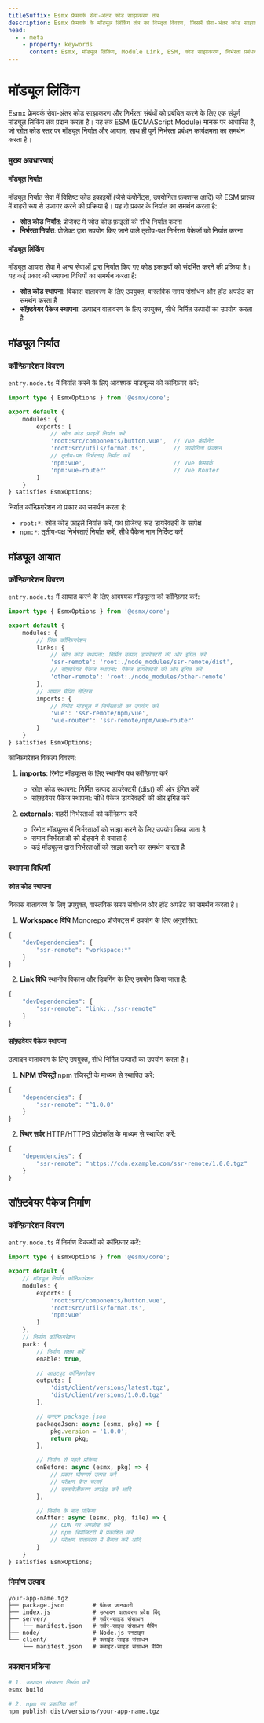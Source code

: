 ```yaml
---
titleSuffix: Esmx फ्रेमवर्क सेवा-अंतर कोड साझाकरण तंत्र
description: Esmx फ्रेमवर्क के मॉड्यूल लिंकिंग तंत्र का विस्तृत विवरण, जिसमें सेवा-अंतर कोड साझाकरण, निर्भरता प्रबंधन और ESM मानक कार्यान्वयन शामिल है, जो डेवलपर्स को कुशल माइक्रो-फ्रंटएंड एप्लिकेशन बनाने में मदद करता है।
head:
  - - meta
    - property: keywords
      content: Esmx, मॉड्यूल लिंकिंग, Module Link, ESM, कोड साझाकरण, निर्भरता प्रबंधन, माइक्रो-फ्रंटएंड
---
```


# मॉड्यूल लिंकिंग

Esmx फ्रेमवर्क सेवा-अंतर कोड साझाकरण और निर्भरता संबंधों को प्रबंधित करने के लिए एक संपूर्ण मॉड्यूल लिंकिंग तंत्र प्रदान करता है। यह तंत्र ESM (ECMAScript Module) मानक पर आधारित है, जो स्रोत कोड स्तर पर मॉड्यूल निर्यात और आयात, साथ ही पूर्ण निर्भरता प्रबंधन कार्यक्षमता का समर्थन करता है।

### मुख्य अवधारणाएं

#### मॉड्यूल निर्यात
मॉड्यूल निर्यात सेवा में विशिष्ट कोड इकाइयों (जैसे कंपोनेंट्स, उपयोगिता फ़ंक्शन्स आदि) को ESM प्रारूप में बाहरी रूप से उजागर करने की प्रक्रिया है। यह दो प्रकार के निर्यात का समर्थन करता है:
- **स्रोत कोड निर्यात**: प्रोजेक्ट में स्रोत कोड फ़ाइलों को सीधे निर्यात करना
- **निर्भरता निर्यात**: प्रोजेक्ट द्वारा उपयोग किए जाने वाले तृतीय-पक्ष निर्भरता पैकेजों को निर्यात करना

#### मॉड्यूल लिंकिंग
मॉड्यूल आयात सेवा में अन्य सेवाओं द्वारा निर्यात किए गए कोड इकाइयों को संदर्भित करने की प्रक्रिया है। यह कई प्रकार की स्थापना विधियों का समर्थन करता है:
- **स्रोत कोड स्थापना**: विकास वातावरण के लिए उपयुक्त, वास्तविक समय संशोधन और हॉट अपडेट का समर्थन करता है
- **सॉफ़्टवेयर पैकेज स्थापना**: उत्पादन वातावरण के लिए उपयुक्त, सीधे निर्मित उत्पादों का उपयोग करता है

## मॉड्यूल निर्यात

### कॉन्फ़िगरेशन विवरण

`entry.node.ts` में निर्यात करने के लिए आवश्यक मॉड्यूल्स को कॉन्फ़िगर करें:

```ts title="src/entry.node.ts"
import type { EsmxOptions } from '@esmx/core';

export default {
    modules: {
        exports: [
            // स्रोत कोड फ़ाइलें निर्यात करें
            'root:src/components/button.vue',  // Vue कंपोनेंट
            'root:src/utils/format.ts',        // उपयोगिता फ़ंक्शन
            // तृतीय-पक्ष निर्भरताएं निर्यात करें
            'npm:vue',                         // Vue फ्रेमवर्क
            'npm:vue-router'                   // Vue Router
        ]
    }
} satisfies EsmxOptions;
```

निर्यात कॉन्फ़िगरेशन दो प्रकार का समर्थन करता है:
- `root:*`: स्रोत कोड फ़ाइलें निर्यात करें, पथ प्रोजेक्ट रूट डायरेक्टरी के सापेक्ष
- `npm:*`: तृतीय-पक्ष निर्भरताएं निर्यात करें, सीधे पैकेज नाम निर्दिष्ट करें

## मॉड्यूल आयात

### कॉन्फ़िगरेशन विवरण

`entry.node.ts` में आयात करने के लिए आवश्यक मॉड्यूल्स को कॉन्फ़िगर करें:

```ts title="src/entry.node.ts"
import type { EsmxOptions } from '@esmx/core';

export default {
    modules: {
        // लिंक कॉन्फ़िगरेशन
        links: {
            // स्रोत कोड स्थापना: निर्मित उत्पाद डायरेक्टरी की ओर इंगित करें
            'ssr-remote': 'root:./node_modules/ssr-remote/dist',
            // सॉफ़्टवेयर पैकेज स्थापना: पैकेज डायरेक्टरी की ओर इंगित करें
            'other-remote': 'root:./node_modules/other-remote'
        },
        // आयात मैपिंग सेटिंग्स
        imports: {
            // रिमोट मॉड्यूल में निर्भरताओं का उपयोग करें
            'vue': 'ssr-remote/npm/vue',
            'vue-router': 'ssr-remote/npm/vue-router'
        }
    }
} satisfies EsmxOptions;
```

कॉन्फ़िगरेशन विकल्प विवरण:
1. **imports**: रिमोट मॉड्यूल्स के लिए स्थानीय पथ कॉन्फ़िगर करें
   - स्रोत कोड स्थापना: निर्मित उत्पाद डायरेक्टरी (dist) की ओर इंगित करें
   - सॉफ़्टवेयर पैकेज स्थापना: सीधे पैकेज डायरेक्टरी की ओर इंगित करें

2. **externals**: बाहरी निर्भरताओं को कॉन्फ़िगर करें
   - रिमोट मॉड्यूल्स में निर्भरताओं को साझा करने के लिए उपयोग किया जाता है
   - समान निर्भरताओं को दोहराने से बचाता है
   - कई मॉड्यूल्स द्वारा निर्भरताओं को साझा करने का समर्थन करता है

### स्थापना विधियाँ

#### स्रोत कोड स्थापना
विकास वातावरण के लिए उपयुक्त, वास्तविक समय संशोधन और हॉट अपडेट का समर्थन करता है।

1. **Workspace विधि**
Monorepo प्रोजेक्ट्स में उपयोग के लिए अनुशंसित:
```ts title="package.json"
{
    "devDependencies": {
        "ssr-remote": "workspace:*"
    }
}
```

2. **Link विधि**
स्थानीय विकास और डिबगिंग के लिए उपयोग किया जाता है:
```ts title="package.json"
{
    "devDependencies": {
        "ssr-remote": "link:../ssr-remote"
    }
}
```

#### सॉफ़्टवेयर पैकेज स्थापना
उत्पादन वातावरण के लिए उपयुक्त, सीधे निर्मित उत्पादों का उपयोग करता है।

1. **NPM रजिस्ट्री**
npm रजिस्ट्री के माध्यम से स्थापित करें:
```ts title="package.json"
{
    "dependencies": {
        "ssr-remote": "^1.0.0"
    }
}
```

2. **स्थिर सर्वर**
HTTP/HTTPS प्रोटोकॉल के माध्यम से स्थापित करें:
```ts title="package.json"
{
    "dependencies": {
        "ssr-remote": "https://cdn.example.com/ssr-remote/1.0.0.tgz"
    }
}
```

## सॉफ़्टवेयर पैकेज निर्माण

### कॉन्फ़िगरेशन विवरण

`entry.node.ts` में निर्माण विकल्पों को कॉन्फ़िगर करें:

```ts title="src/entry.node.ts"
import type { EsmxOptions } from '@esmx/core';

export default {
    // मॉड्यूल निर्यात कॉन्फ़िगरेशन
    modules: {
        exports: [
            'root:src/components/button.vue',
            'root:src/utils/format.ts',
            'npm:vue'
        ]
    },
    // निर्माण कॉन्फ़िगरेशन
    pack: {
        // निर्माण सक्षम करें
        enable: true,

        // आउटपुट कॉन्फ़िगरेशन
        outputs: [
            'dist/client/versions/latest.tgz',
            'dist/client/versions/1.0.0.tgz'
        ],

        // कस्टम package.json
        packageJson: async (esmx, pkg) => {
            pkg.version = '1.0.0';
            return pkg;
        },

        // निर्माण से पहले प्रक्रिया
        onBefore: async (esmx, pkg) => {
            // प्रकार घोषणाएं उत्पन्न करें
            // परीक्षण केस चलाएं
            // दस्तावेज़ीकरण अपडेट करें आदि
        },

        // निर्माण के बाद प्रक्रिया
        onAfter: async (esmx, pkg, file) => {
            // CDN पर अपलोड करें
            // npm रिपॉजिटरी में प्रकाशित करें
            // परीक्षण वातावरण में तैनात करें आदि
        }
    }
} satisfies EsmxOptions;
```

### निर्माण उत्पाद

```
your-app-name.tgz
├── package.json        # पैकेज जानकारी
├── index.js            # उत्पादन वातावरण प्रवेश बिंदु
├── server/             # सर्वर-साइड संसाधन
│   └── manifest.json   # सर्वर-साइड संसाधन मैपिंग
├── node/               # Node.js रनटाइम
└── client/             # क्लाइंट-साइड संसाधन
    └── manifest.json   # क्लाइंट-साइड संसाधन मैपिंग
```

### प्रकाशन प्रक्रिया

```bash
# 1. उत्पादन संस्करण निर्माण करें
esmx build

# 2. npm पर प्रकाशित करें
npm publish dist/versions/your-app-name.tgz
```
